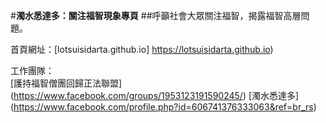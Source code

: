 #**濁水悉達多：關注福智現象專頁**
##呼籲社會大眾關注福智，揭露福智高層問題。

首頁網址：[lotsuisidarta.github.io] https://lotsuisidarta.github.io)

工作團隊：<br>
[護持福智僧團回歸正法聯盟] (https://www.facebook.com/groups/1953123191590245/)
[濁水悉達多]　(https://www.facebook.com/profile.php?id=606741376333063&ref=br_rs)